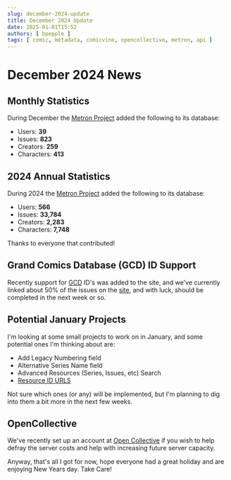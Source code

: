 ```yaml
---
slug: december-2024-update
title: December 2024 Update
date: 2025-01-01T15:52
authors: [ bpepple ]
tags: [ comic, metadata, comicvine, opencollective, metron, api ]
---
```


# December 2024 News

## Monthly Statistics

During December the [Metron Project](https://metron.cloud/) added the following to its database:

- Users: **39**
- Issues: **823**
- Creators: **259**
- Characters: **413**

## 2024 Annual Statistics

During 2024 the [Metron Project](https://metron.cloud/) added the following to its database:

- Users: **566**
- Issues: **33,784**
- Creators: **2,283**
- Characters: **7,748**

Thanks to everyone that contributed!

## Grand Comics Database (GCD) ID Support

Recently support for [GCD](https://www.comics.org/) ID's was added to the site, and we've currently linked about 50% of
the issues on the [site](https://metron.cloud/), and with luck, should be completed in the next week or so.

## Potential January Projects

I'm looking at some small projects to work on in January, and some potential ones I'm thinking about are:

- Add Legacy Numbering field
- Alternative Series Name field
- Advanced Resources (Series, Issues, etc) Search
- [Resource ID URLS](https://github.com/Metron-Project/metron/issues/180)

Not sure which ones (or any) will be implemented, but I'm planning to dig into them a bit more in the next few weeks.

## OpenCollective

We've recently set up an account at [Open Collective](https://opencollective.com/) if you wish to help defray the server
costs and help with increasing future server capacity.

Anyway, that's all I got for now, hope everyone had a great holiday and are enjoying New Years day. Take Care!